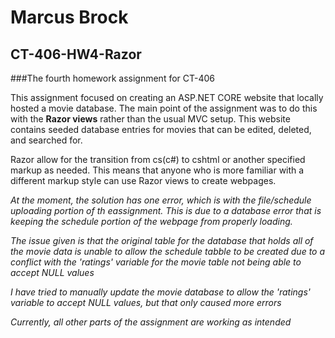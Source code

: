 # Marcus Brock
## CT-406-HW4-Razor
###The fourth homework assignment for CT-406

This assignment focused on creating an ASP.NET CORE website that locally hosted a movie database. The main point of the assignment was to 
do this with the **Razor views** rather than the usual MVC setup.
This website contains seeded database entries for movies that can be edited, deleted, and searched for.

Razor allow for the transition from cs(c#) to cshtml or another specified markup as needed. This means that anyone who is more familiar 
with a different markup style can use Razor views to create webpages. 

*At the moment, the solution has one error, which is with the file/schedule uploading portion of th eassignment. This is due to a 
database error that is keeping the schedule portion of the webpage from properly loading.*

*The issue given is that the original table for the database that holds all of the movie data is unable to allow the schedule tabble to
be created due to a conflict with the 'ratings' variable for the movie table not being able to accept NULL values*

*I have tried to manually update the movie database to allow the 'ratings' variable to accept NULL values, but that only caused more 
errors*

*Currently, all other parts of the assignment are working as intended*
